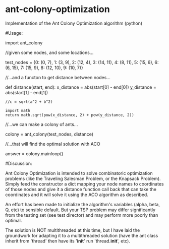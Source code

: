 # ant-colony-optimization
Implementation of the Ant Colony Optimization algorithm (python)

#Usage:

import ant_colony
		
//given some nodes, and some locations...

test_nodes = {0: (0, 7), 1: (3, 9), 2: (12, 4), 3: (14, 11), 4: (8, 11), 5: (15, 6), 6: (6, 15), 7: (15, 9), 8: (12, 10), 9: (10, 7)}

//...and a functon to get distance between nodes...

def distance(start, end):
	x_distance = abs(start[0] - end[0])
	y_distance = abs(start[1] - end[1])
	
	//c = sqrt(a^2 + b^2)
	
	import math	
	return math.sqrt(pow(x_distance, 2) + pow(y_distance, 2))

//...we can make a colony of ants...

colony = ant_colony(test_nodes, distance)

//...that will find the optimal solution with ACO

answer = colony.mainloop()

#Discussion:

Ant Colony Optimization is intended to solve combinatoric optimization problems 
(like the Traveling Salesman Problem, or the Knapsack Problem). Simply feed the constructor a dict mapping your node names to
coordinates of those nodes and give it a distance function call back that can take the coordinates and it will solve it using
the ACO algorithm as described.

An effort has been made to initialize the algorithm's variables (alpha, beta, Q, etc) to sensible default. But your TSP problem
may differ significantly from the testing set (see test director) and may perform more poorly than optimal.

The solution is NOT multithreaded at this time, but I have laid the groundwork for adapting it to a multithreaded solution
(have the ant class inherit from 'thread' then have its '__init__' run 'thread.__init__', etc).
